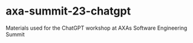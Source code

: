 # axa-summit-23-chatgpt
Materials used for the ChatGPT workshop at AXAs Software Engineering Summit
